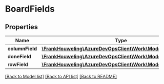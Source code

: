 # BoardFields

## Properties
Name | Type | Description | Notes
------------ | ------------- | ------------- | -------------
**columnField** | [**\FrankHouweling\AzureDevOpsClient\Work\Model\FieldReference**](FieldReference.md) |  | [optional] 
**doneField** | [**\FrankHouweling\AzureDevOpsClient\Work\Model\FieldReference**](FieldReference.md) |  | [optional] 
**rowField** | [**\FrankHouweling\AzureDevOpsClient\Work\Model\FieldReference**](FieldReference.md) |  | [optional] 

[[Back to Model list]](../README.md#documentation-for-models) [[Back to API list]](../README.md#documentation-for-api-endpoints) [[Back to README]](../README.md)


